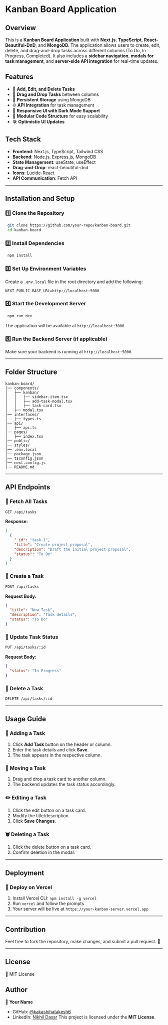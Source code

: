 # Kanban Board Application

## Overview
This is a **Kanban Board Application** built with **Next.js**, **TypeScript**, **React-Beautiful-DnD**, and **MongoDB**. The application allows users to create, edit, delete, and drag-and-drop tasks across different columns (To Do, In Progress, Completed). It also includes a **sidebar navigation**, **modals for task management**, and **server-side API integration** for real-time updates.

## Features
- 📌 **Add, Edit, and Delete Tasks**
- 🎯 **Drag and Drop Tasks** between columns
- 🔄 **Persistent Storage** using MongoDB
- 🌐 **API Integration** for task management
- 🎨 **Responsive UI with Dark Mode Support**
- 📂 **Modular Code Structure** for easy scalability
- 🛠 **Optimistic UI Updates**

## Tech Stack
- **Frontend**: Next.js, TypeScript, Tailwind CSS
- **Backend**: Node.js, Express.js, MongoDB
- **State Management**: useState, useEffect
- **Drag-and-Drop**: react-beautiful-dnd
- **Icons**: Lucide-React
- **API Communication**: Fetch API

---

## Installation and Setup

### 1️⃣ Clone the Repository
```sh
 git clone https://github.com/your-repo/kanban-board.git
 cd kanban-board
```

### 2️⃣ Install Dependencies
```sh
 npm install
```

### 3️⃣ Set Up Environment Variables
Create a `.env.local` file in the root directory and add the following:
```env
NEXT_PUBLIC_BASE_URL=http://localhost:5000
```

### 4️⃣ Start the Development Server
```sh
 npm run dev
```
The application will be available at `http://localhost:3000`

### 5️⃣ Run the Backend Server (if applicable)
Make sure your backend is running at `http://localhost:5000`.

---

## Folder Structure
```
kanban-board/
│── components/
│   ├── kanban/
│   │   ├── sidebar-item.tsx
│   │   ├── add-task-modal.tsx
│   │   ├── task-card.tsx
│   ├── modal.tsx
│── interfaces/
│   ├── types.ts
│── api/
│   ├── api.ts
│── pages/
│   ├── index.tsx
│── public/
│── styles/
│── .env.local
│── package.json
│── tsconfig.json
│── next.config.js
│── README.md
```

---

## API Endpoints

### 🔹 Fetch All Tasks
```sh
GET /api/tasks
```
**Response:**
```json
[
  {
    "_id": "task-1",
    "title": "Create project proposal",
    "description": "Draft the initial project proposal",
    "status": "To Do"
  }
]
```

### 🔹 Create a Task
```sh
POST /api/tasks
```
**Request Body:**
```json
{
  "title": "New Task",
  "description": "Task details",
  "status": "To Do"
}
```

### 🔹 Update Task Status
```sh
PUT /api/tasks/:id
```
**Request Body:**
```json
{
  "status": "In Progress"
}
```

### 🔹 Delete a Task
```sh
DELETE /api/tasks/:id
```

---

## Usage Guide

### 📌 Adding a Task
1. Click **Add Task** button on the header or column.
2. Enter the task details and click **Save**.
3. The task appears in the respective column.

### 🔄 Moving a Task
1. Drag and drop a task card to another column.
2. The backend updates the task status accordingly.

### ✏️ Editing a Task
1. Click the edit button on a task card.
2. Modify the title/description.
3. Click **Save Changes**.

### 🗑 Deleting a Task
1. Click the delete button on a task card.
2. Confirm deletion in the modal.

---

## Deployment
### 🚀 Deploy on Vercel
1. Install Vercel CLI: `npm install -g vercel`
2. Run `vercel` and follow the prompts
3. Your server will be live at `https://your-kanban-server.vercel.app`

---

## Contribution
Feel free to fork the repository, make changes, and submit a pull request. 🚀

---

## License
📜 MIT License

## Author
👤 **Your Name**
- GitHub: [@kakashihatakesh6](https://github.com/kakashihatakesh6)
- LinkedIn: [Nikhil Dasar](https://www.linkedin.com/in/nikhildasar/)
This project is licensed under the **MIT License**.

